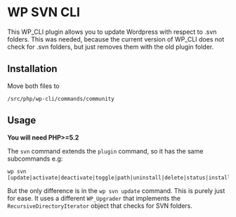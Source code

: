 # WP SVN CLI
This WP_CLI plugin allows you to update Wordpress with respect to .svn folders. This was needed, because the current version of WP_CLI does not check for .svn folders, but just removes them with the old plugin folder.

## Installation
Move both files to

    /src/php/wp-cli/commands/community

## Usage

**You will need PHP>=5.2**

The `svn` command extends the `plugin` command, so it has the same subcommands e.g:

    wp svn [update|activate|deactivate|toggle|path|uninstall|delete|status|install]

But the only difference is in the `wp svn update` command. This is purely just for ease. It uses a different `WP_Upgrader` that implements the `RecursiveDirectoryIterator` object that checks for SVN folders.